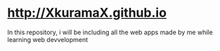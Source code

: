 # http://XkuramaX.github.io
In this repository, i will be including all the web apps made by me while learning web devvelopment
